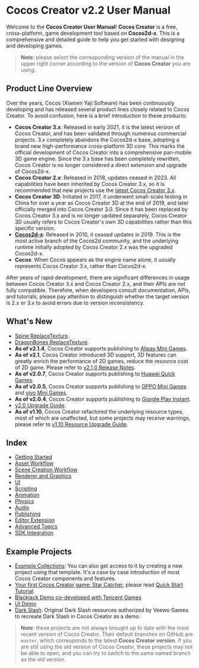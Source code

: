 # Cocos Creator v2.2 User Manual

Welcome to the **Cocos Creator User Manual**! **Cocos Creator** is a free, cross-platform, game development tool based on **Cocos2d-x**. This is a comprehensive and detailed guide to help you get started with designing and developing games.

> **Note**: please select the corresponding version of the manual in the upper right corner according to the version of __Cocos Creator__ you are using.

## Product Line Overview

Over the years, Cocos (Xiamen Yaji Software) has been continuously developing and has released several product lines closely related to Cocos Creator. To avoid confusion, here is a brief introduction to these products:
- **Cocos Creator 3.x**: Released in early 2021, it is the latest version of Cocos Creator, and has been validated through numerous commercial projects. 3.x completely abandons the Cocos2d-x base, adopting a brand new high-performance cross-platform 3D core. This marks the official development of Cocos Creator into a comprehensive pan-mobile 3D game engine. Since the 3.x base has been completely rewritten, Cocos Creator is no longer considered a direct extension and upgrade of Cocos2d-x.
- **Cocos Creator 2.x**: Released in 2018, updates ceased in 2023. All capabilities have been inherited by Cocos Creator 3.x, so it is recommended that new projects use the [latest Cocos Creator 3.x](https://www.cocos.com/creator-download).
- **Cocos Creator 3D**: Initiated in 2017, it underwent small-scale testing in China for over a year as Cocos Creator 3D at the end of 2019, and later officially merged into Cocos Creator 3.0. Since it has been replaced by Cocos Creator 3.x and is no longer updated separately, Cocos Creator 3D usually refers to Cocos Creator's own 3D capabilities rather than this specific version.
- **[Cocos2d-x](https://www.cocos.com/cocos2d-x)**: Released in 2010, it ceased updates in 2019. This is the most active branch of the Cocos2d community, and the underlying runtime initially adopted by Cocos Creator 2.x was the upgraded Cocos2d-x.
- **Cocos**: When Cocos appears as the engine name alone, it usually represents Cocos Creator 3.x, rather than Cocos2d-x.

After years of rapid development, there are significant differences in usage between Cocos Creator 3.x and Cocos Creator 2.x, and their APIs are not fully compatible. Therefore, when developers consult documentation, APIs, and tutorials, please pay attention to distinguish whether the target version is 2.x or 3.x to avoid errors due to version inconsistency.

## What's New

- [Spine ReplaceTexture](components/spine.md#spine-replacetexture).
- [DragonBones ReplaceTexture](components/dragonbones.md).
- **As of v2.1.4**, Cocos Creator supports publishing to [Alipay Mini Games](publish/publish-alipay-mini-games.md).
- **As of v2.1**, Cocos Creator introduced 3D support, 3D features can greatly enrich the performance of 2D games, reduce the resource cost of 2D game. Please refer to [v2.1.0 Release Notes](release-notes/upgrade-guide-v2.1.md).
- **As of v2.0.7**, Cocos Creator supports publishing to [Huawei Quick Games](publish/publish-huawei-quick-games.md).
- **As of v2.0.5**, Cocos Creator supports publishing to [OPPO Mini Games](publish/publish-oppo-instant-games.md) and [vivo Mini Games](publish/publish-vivo-instant-games.md).
- **As of v2.0.4**, Cocos Creator supports publishing to [Google Play Instant](publish/publish-android-instant.md).
- [v2.0 Upgrade Guide](release-notes/upgrade-guide-v2.0.md).
- **As of v1.10**, Cocos Creator refactored the underlying resource types, most of which are unaffected, but some projects may receive warnings, please refer to [v1.10 Resource Upgrade Guide](release-notes/raw-asset-migration.md).

## Index

- [Getting Started](getting-started/index.md)
- [Asset Workflow](asset-workflow/index.md)
- [Scene Creation Workflow](content-workflow/index.md)
- [Renderer and Graphics](render/index.md)
- [UI](ui/index.md)
- [Scripting](scripting/index.md)
- [Animation](animation/index.md)
- [Physics](physics/index.md)
- [Audio](audio/index.md)
- [Publishing](publish/index.md)
- [Editor Extension](extension/index.md)
- [Advanced Topics](advanced-topics/index.md)
- [SDK Integration](sdk/index.md)

## Example Projects

- [Example Collections](https://github.com/cocos/example-projects): You can also get access to it by creating a new project using that template. It's a case by case introduction of most Cocos Creator components and features.
- [Your first Cocos Creator game: Star Catcher](https://github.com/cocos-creator/tutorial-first-game), please read [Quick Start Tutorial](getting-started/quick-start.md).
- [Blackjack Demo co-developed with Tencent Games](https://github.com/cocos-creator/tutorial-blackjack)
- [UI Demo](https://github.com/cocos/cocos-example-ui)
- [Dark Slash](https://github.com/cocos/cocos-example-dark-slash): Original Dark Slash resources authorized by Veewo Games to recreate Dark Slash in Cocos Creator as a demo.

> **Note**: these projects are not always brought up to date with the most recent version of Cocos Creator. Their default branches on GitHub are `master`, which corresponds to the latest **Cocos Creator version**. If you are still using the old version of Cocos Creator, these projects may not be able to open, and you can try to switch to the same named branch as the old version.

